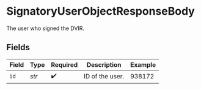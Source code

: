# SignatoryUserObjectResponseBody

The user who signed the DVIR.


## Fields

| Field              | Type               | Required           | Description        | Example            |
| ------------------ | ------------------ | ------------------ | ------------------ | ------------------ |
| `id`               | *str*              | :heavy_check_mark: | ID of the user.    | 938172             |